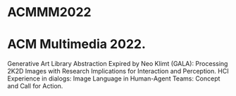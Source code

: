 # ACMMM2022
# ACM Multimedia 2022.

Generative Art Library Abstraction Expired by Neo Klimt (GALA): Processing 2K2D Images with Research Implications for Interaction and Perception.
HCI Experience in dialogs: Image Language in Human-Agent Teams: Concept and Call for Action.
